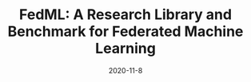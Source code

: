 ---
title: "FedML: A Research Library and Benchmark for Federated Machine Learning"
excerpt: 'C. He, S. Li, J. So, M. Zhang, H. Wang, X. Wang, P. Vepakomma, A. Singh, H. Qiu, L. Shen, P. Zhao, Y. Kang, Y. Liu, R. Raskar, Q. Yang, M. Annavaram, S. Avestimehr, NeurIPS 2020 SpicyFL workshop, ([$\color{red}{\text{the Baidu Best Paper Award}}$](https://chaoyanghe.com/wp-content/uploads/2021/02/NeurIPS-SpicyFL-2020-Baidu-best-paper-award-He-v2.pdf)) \[[arXiv](https://arxiv.org/abs/2007.13518)\]'
date: 2020-11-8
venue: 'NeurIPS 2020 SpicyFL workshop'
pubtype: '2020'
excerpt_separator: ""
---
